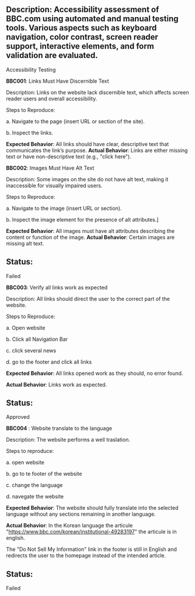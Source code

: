 ## Description: Accessibility assessment of BBC.com using automated and manual testing tools. Various aspects such as keyboard navigation, color contrast, screen reader support, interactive elements, and form validation are evaluated.

Accessibility Testing



**BBC001**: Links Must Have Discernible Text



Description: Links on the website lack discernible text, which affects screen reader users and overall accessibility.

 Steps to Reproduce:


a. Navigate to the page (insert URL or section of the site).

b. Inspect the links.

**Expected Behavior**: All links should have clear, descriptive text that communicates the link’s purpose.
 **Actual Behavior**: Links are either missing text or have non-descriptive text (e.g., "click here").


**BBC002**: Images Must Have Alt Text



Description: Some images on the site do not have alt text, making it inaccessible for visually impaired users.

 Steps to Reproduce:

a. Navigate to the image (insert URL or section).

b. Inspect the image element for the presence of alt attributes.]

**Expected Behavior**: All images must have alt attributes describing the content or function of the image.
**Actual Behavior**: Certain images are missing alt text.

## Status:
Failed 


**BBC003**:  Verify all links  work as expected

Description: All links should direct the user to the correct part of the website.


Steps to Reproduce:

a. Open website

b. Click all Navigation Bar

c. click several news

d. go to the footer and click all links

**Expected Behavior**: All links opened work as they should, no error found.

**Actual Behavior**: Links work as expected.

## Status:
Approved


**BBC004** : Website translate to the language 

Description: The website performs a well traslation.

Steps to reproduce:

a. open website 

b. go to te footer of the website

c. change the language 

d. navegate the website 

**Expected Behavior**: The website should fully translate into the selected language without any sections remaining in another language.

**Actual Behavior**: In the Korean language the articule "https://www.bbc.com/korean/institutional-49283197" the articule is in english. 

The "Do Not Sell My Information" link in the footer is still in English and redirects the user to the homepage instead of the intended article.

## Status:
Failed 





